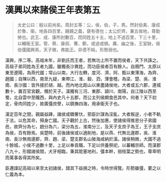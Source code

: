 # 漢興以來諸侯王年表第五



> 太史公曰：殷以前尚矣。周封五等：公，侯，伯，子，男。然封伯禽、康叔於魯、衞，地各四百里，親親之義，襃有德也；太公於齊，兼五侯地，尊勤勞也。武王、成、康所封數百，而同姓五十五，地上不過百里，下三十里，以輔衞王室。管、蔡、康叔、曹、鄭，或過或損。厲、幽之後，王室缺，侯伯彊國興焉，天子微，弗能正。非德不純，形勢弱也。

漢興，序二等。高祖末年，非劉氏而王者，若無功上所不置而侯者，天下共誅之。高祖子弟同姓為王者九國，雖獨長沙異姓，而功臣侯者百有餘人。自鴈門、太原以東至遼陽，為燕代國；常山以南，大行左轉，度河、濟，阿、甄以東薄海，為齊、趙國；自陳以西，南至九疑，東帶江、淮、穀、泗，薄會稽，為梁、楚、吳、淮南、長沙國：皆外接於胡、越。而內地北距山以東盡諸侯地，大者或五六郡，連城數十，置百官宮觀，僭於天子。漢獨有三河、東郡、潁川、南陽，自江陵以西至蜀，北自雲中至隴西，與內史凡十五郡，而公主列侯頗食邑其中。何者？天下初定，骨肉同姓少，故廣彊庶孽，以鎮撫四海，用承衞天子也。

漢定百年之間，親屬益踈，諸侯或驕奢忕，邪臣計謀為淫亂，大者叛逆，小者不軌于法，以危其命，殞身亡國。天子觀於上古，然後加惠，使諸侯得推恩分子弟國邑，故齊分為七，趙分為六，梁分為五，淮南分三，及天子支庶子為王，王子支庶為侯，百有餘焉。吳楚時，前後諸侯或以適削地，是以燕、代無北邊郡，吳、淮南、長沙無南邊郡，齊、趙、梁、楚支郡名山陂海咸納於漢。諸侯稍微，大國不過十餘城，小侯不過數十里，上足以奉貢職，下足以供養祭祀，以蕃輔京師。而漢郡八九十，形錯諸侯間，犬牙相臨，秉其阸塞地利，彊本幹，弱枝葉之勢也，尊卑明而萬事各得其所矣。

臣遷謹記高祖以來至太初諸侯，譜其下益損之時，令時世得覽。形勢雖彊，要之以仁義為本。
